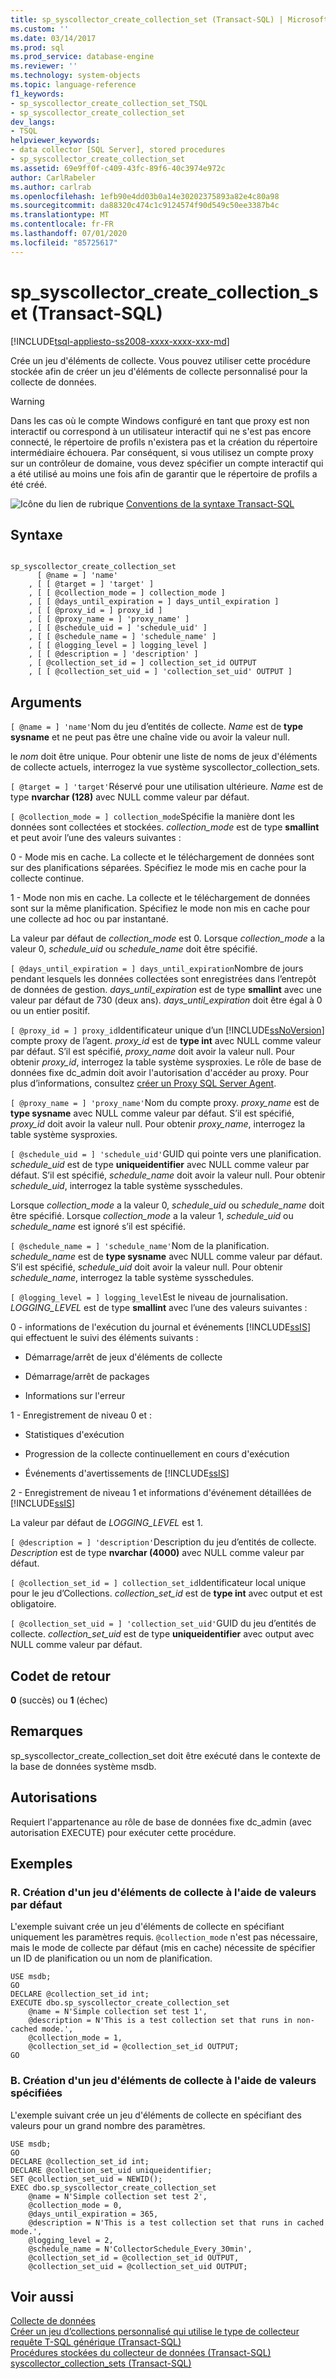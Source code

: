 ```yaml
---
title: sp_syscollector_create_collection_set (Transact-SQL) | Microsoft Docs
ms.custom: ''
ms.date: 03/14/2017
ms.prod: sql
ms.prod_service: database-engine
ms.reviewer: ''
ms.technology: system-objects
ms.topic: language-reference
f1_keywords:
- sp_syscollector_create_collection_set_TSQL
- sp_syscollector_create_collection_set
dev_langs:
- TSQL
helpviewer_keywords:
- data collector [SQL Server], stored procedures
- sp_syscollector_create_collection_set
ms.assetid: 69e9ff0f-c409-43fc-89f6-40c3974e972c
author: CarlRabeler
ms.author: carlrab
ms.openlocfilehash: 1efb90e4dd03b0a14e30202375893a82e4c80a98
ms.sourcegitcommit: da88320c474c1c9124574f90d549c50ee3387b4c
ms.translationtype: MT
ms.contentlocale: fr-FR
ms.lasthandoff: 07/01/2020
ms.locfileid: "85725617"
---
```

# <a name="sp_syscollector_create_collection_set-transact-sql"></a>sp_syscollector_create_collection_set (Transact-SQL)
[!INCLUDE[tsql-appliesto-ss2008-xxxx-xxxx-xxx-md](../../includes/applies-to-version/sqlserver.md)]

  Crée un jeu d'éléments de collecte. Vous pouvez utiliser cette procédure stockée afin de créer un jeu d'éléments de collecte personnalisé pour la collecte de données.  
  
> [!WARNING]  
>  Dans les cas où le compte Windows configuré en tant que proxy est non interactif ou correspond à un utilisateur interactif qui ne s'est pas encore connecté, le répertoire de profils n'existera pas et la création du répertoire intermédiaire échouera. Par conséquent, si vous utilisez un compte proxy sur un contrôleur de domaine, vous devez spécifier un compte interactif qui a été utilisé au moins une fois afin de garantir que le répertoire de profils a été créé.  
  
 ![Icône du lien de rubrique](../../database-engine/configure-windows/media/topic-link.gif "Icône du lien de rubrique") [Conventions de la syntaxe Transact-SQL](../../t-sql/language-elements/transact-sql-syntax-conventions-transact-sql.md)  
  
## <a name="syntax"></a>Syntaxe  
  
```  
  
sp_syscollector_create_collection_set   
      [ @name = ] 'name'  
    , [ [ @target = ] 'target' ]  
    , [ [ @collection_mode = ] collection_mode ]  
    , [ [ @days_until_expiration = ] days_until_expiration ]  
    , [ [ @proxy_id = ] proxy_id ]  
    , [ [ @proxy_name = ] 'proxy_name' ]  
    , [ [ @schedule_uid = ] 'schedule_uid' ]  
    , [ [ @schedule_name = ] 'schedule_name' ]  
    , [ [ @logging_level = ] logging_level ]  
    , [ [ @description = ] 'description' ]  
    , [ @collection_set_id = ] collection_set_id OUTPUT   
    , [ [ @collection_set_uid = ] 'collection_set_uid' OUTPUT ]  
```  
  
## <a name="arguments"></a>Arguments  
`[ @name = ] 'name'`Nom du jeu d’entités de collecte. *Name* est de **type sysname** et ne peut pas être une chaîne vide ou avoir la valeur null.  
  
 le *nom* doit être unique. Pour obtenir une liste de noms de jeux d'éléments de collecte actuels, interrogez la vue système syscollector_collection_sets.  
  
`[ @target = ] 'target'`Réservé pour une utilisation ultérieure. *Name* est de type **nvarchar (128)** avec NULL comme valeur par défaut.  
  
`[ @collection_mode = ] collection_mode`Spécifie la manière dont les données sont collectées et stockées. *collection_mode* est de type **smallint** et peut avoir l’une des valeurs suivantes :  
  
 0 - Mode mis en cache. La collecte et le téléchargement de données sont sur des planifications séparées. Spécifiez le mode mis en cache pour la collecte continue.  
  
 1 - Mode non mis en cache. La collecte et le téléchargement de données sont sur la même planification. Spécifiez le mode non mis en cache pour une collecte ad hoc ou par instantané.  
  
 La valeur par défaut de *collection_mode* est 0. Lorsque *collection_mode* a la valeur 0, *schedule_uid* ou *schedule_name* doit être spécifié.  
  
`[ @days_until_expiration = ] days_until_expiration`Nombre de jours pendant lesquels les données collectées sont enregistrées dans l’entrepôt de données de gestion. *days_until_expiration* est de type **smallint** avec une valeur par défaut de 730 (deux ans). *days_until_expiration* doit être égal à 0 ou un entier positif.  
  
`[ @proxy_id = ] proxy_id`Identificateur unique d’un [!INCLUDE[ssNoVersion](../../includes/ssnoversion-md.md)] compte proxy de l’agent. *proxy_id* est de **type int** avec NULL comme valeur par défaut. S’il est spécifié, *proxy_name* doit avoir la valeur null. Pour obtenir *proxy_id*, interrogez la table système sysproxies. Le rôle de base de données fixe dc_admin doit avoir l'autorisation d'accéder au proxy. Pour plus d’informations, consultez [créer un Proxy SQL Server Agent](../../ssms/agent/create-a-sql-server-agent-proxy.md).  
  
`[ @proxy_name = ] 'proxy_name'`Nom du compte proxy. *proxy_name* est de **type sysname** avec NULL comme valeur par défaut. S’il est spécifié, *proxy_id* doit avoir la valeur null. Pour obtenir *proxy_name*, interrogez la table système sysproxies.  
  
`[ @schedule_uid = ] 'schedule_uid'`GUID qui pointe vers une planification. *schedule_uid* est de type **uniqueidentifier** avec NULL comme valeur par défaut. S’il est spécifié, *schedule_name* doit avoir la valeur null. Pour obtenir *schedule_uid*, interrogez la table système sysschedules.  
  
 Lorsque *collection_mode* a la valeur 0, *schedule_uid* ou *schedule_name* doit être spécifié. Lorsque *collection_mode* a la valeur 1, *schedule_uid* ou *schedule_name* est ignoré s’il est spécifié.  
  
`[ @schedule_name = ] 'schedule_name'`Nom de la planification. *schedule_name* est de **type sysname** avec NULL comme valeur par défaut. S’il est spécifié, *schedule_uid* doit avoir la valeur null. Pour obtenir *schedule_name*, interrogez la table système sysschedules.  
  
`[ @logging_level = ] logging_level`Est le niveau de journalisation. *LOGGING_LEVEL* est de type **smallint** avec l’une des valeurs suivantes :  
  
 0 - informations de l'exécution du journal et événements [!INCLUDE[ssIS](../../includes/ssis-md.md)] qui effectuent le suivi des éléments suivants :  
  
-   Démarrage/arrêt de jeux d'éléments de collecte  
  
-   Démarrage/arrêt de packages  
  
-   Informations sur l'erreur  
  
 1 - Enregistrement de niveau 0 et :  
  
-   Statistiques d'exécution  
  
-   Progression de la collecte continuellement en cours d'exécution  
  
-   Événements d'avertissements de [!INCLUDE[ssIS](../../includes/ssis-md.md)]  
  
 2 - Enregistrement de niveau 1 et informations d'événement détaillées de [!INCLUDE[ssIS](../../includes/ssis-md.md)]  
  
 La valeur par défaut de *LOGGING_LEVEL* est 1.  
  
`[ @description = ] 'description'`Description du jeu d’entités de collecte. *Description* est de type **nvarchar (4000)** avec NULL comme valeur par défaut.  
  
`[ @collection_set_id = ] collection_set_id`Identificateur local unique pour le jeu d’Collections. *collection_set_id* est de **type int** avec output et est obligatoire.  
  
`[ @collection_set_uid = ] 'collection_set_uid'`GUID du jeu d’entités de collecte. *collection_set_uid* est de type **uniqueidentifier** avec output avec NULL comme valeur par défaut.  
  
## <a name="return-code-values"></a>Codet de retour  
 **0** (succès) ou **1** (échec)  
  
## <a name="remarks"></a>Remarques  
 sp_syscollector_create_collection_set doit être exécuté dans le contexte de la base de données système msdb.  
  
## <a name="permissions"></a>Autorisations  
 Requiert l'appartenance au rôle de base de données fixe dc_admin (avec autorisation EXECUTE) pour exécuter cette procédure.  
  
## <a name="examples"></a>Exemples  
  
### <a name="a-creating-a-collection-set-by-using-default-values"></a>R. Création d'un jeu d'éléments de collecte à l'aide de valeurs par défaut  
 L'exemple suivant crée un jeu d'éléments de collecte en spécifiant uniquement les paramètres requis. `@collection_mode` n'est pas nécessaire, mais le mode de collecte par défaut (mis en cache) nécessite de spécifier un ID de planification ou un nom de planification.  
  
```  
USE msdb;  
GO  
DECLARE @collection_set_id int;  
EXECUTE dbo.sp_syscollector_create_collection_set  
    @name = N'Simple collection set test 1',  
    @description = N'This is a test collection set that runs in non-cached mode.',  
    @collection_mode = 1,  
    @collection_set_id = @collection_set_id OUTPUT;  
GO  
```  
  
### <a name="b-creating-a-collection-set-by-using-specified-values"></a>B. Création d'un jeu d'éléments de collecte à l'aide de valeurs spécifiées  
 L'exemple suivant crée un jeu d'éléments de collecte en spécifiant des valeurs pour un grand nombre des paramètres.  
  
```  
USE msdb;  
GO  
DECLARE @collection_set_id int;  
DECLARE @collection_set_uid uniqueidentifier;  
SET @collection_set_uid = NEWID();  
EXEC dbo.sp_syscollector_create_collection_set  
    @name = N'Simple collection set test 2',  
    @collection_mode = 0,  
    @days_until_expiration = 365,  
    @description = N'This is a test collection set that runs in cached mode.',  
    @logging_level = 2,  
    @schedule_name = N'CollectorSchedule_Every_30min',  
    @collection_set_id = @collection_set_id OUTPUT,  
    @collection_set_uid = @collection_set_uid OUTPUT;  
```  
  
## <a name="see-also"></a>Voir aussi  
 [Collecte de données](../../relational-databases/data-collection/data-collection.md)   
 [Créer un jeu d’collections personnalisé qui utilise le type de collecteur requête T-SQL générique &#40;Transact-SQL&#41;](../../relational-databases/data-collection/create-custom-collection-set-generic-t-sql-query-collector-type.md)   
 [Procédures stockées du collecteur de données &#40;Transact-SQL&#41;](../../relational-databases/system-stored-procedures/data-collector-stored-procedures-transact-sql.md)   
 [syscollector_collection_sets &#40;Transact-SQL&#41;](../../relational-databases/system-catalog-views/syscollector-collection-sets-transact-sql.md)  
  
  
